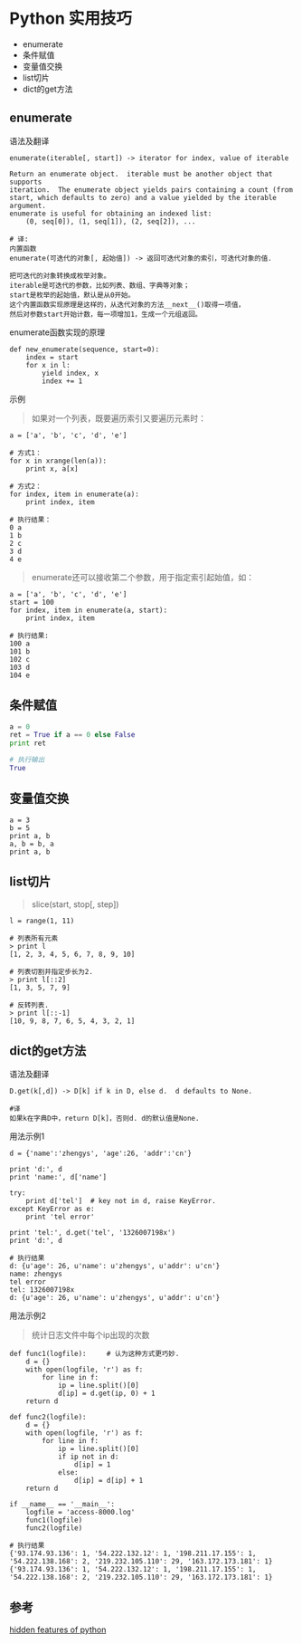 Python 实用技巧
======
- enumerate
- 条件赋值
- 变量值交换
- list切片
- dict的get方法



## enumerate ##
语法及翻译
```
enumerate(iterable[, start]) -> iterator for index, value of iterable

Return an enumerate object.  iterable must be another object that supports
iteration.  The enumerate object yields pairs containing a count (from
start, which defaults to zero) and a value yielded by the iterable argument.
enumerate is useful for obtaining an indexed list:
    (0, seq[0]), (1, seq[1]), (2, seq[2]), ...

# 译:
内置函数
enumerate(可迭代的对象[, 起始值]) -> 返回可迭代对象的索引，可迭代对象的值.

把可迭代的对象转换成枚举对象。
iterable是可迭代的参数，比如列表、数组、字典等对象；
start是枚举的起始值，默认是从0开始。
这个内置函数实现原理是这样的，从迭代对象的方法__next__()取得一项值，
然后对参数start开始计数，每一项增加1，生成一个元组返回。
```

enumerate函数实现的原理
```
def new_enumerate(sequence, start=0):
    index = start
    for x in l:
        yield index, x
        index += 1
```

示例
> 如果对一个列表，既要遍历索引又要遍历元素时：

```
a = ['a', 'b', 'c', 'd', 'e']

# 方式1：
for x in xrange(len(a)):
    print x, a[x]

# 方式2：
for index, item in enumerate(a):
    print index, item

# 执行结果：
0 a
1 b
2 c
3 d
4 e
```

> enumerate还可以接收第二个参数，用于指定索引起始值，如：

```
a = ['a', 'b', 'c', 'd', 'e']
start = 100
for index, item in enumerate(a, start):
    print index, item

# 执行结果:
100 a
101 b
102 c
103 d
104 e
```


## 条件赋值 ##
```python
a = 0
ret = True if a == 0 else False
print ret

# 执行输出
True
```


## 变量值交换 ##
```
a = 3
b = 5
print a, b
a, b = b, a
print a, b
```

## list切片 ##
> slice(start, stop[, step])

```
l = range(1, 11)

# 列表所有元素
> print l
[1, 2, 3, 4, 5, 6, 7, 8, 9, 10]

# 列表切割并指定步长为2.
> print l[::2]
[1, 3, 5, 7, 9]

# 反转列表.
> print l[::-1]
[10, 9, 8, 7, 6, 5, 4, 3, 2, 1]
```


## dict的get方法 ##
语法及翻译
```
D.get(k[,d]) -> D[k] if k in D, else d.  d defaults to None.

#译
如果k在字典D中，return D[k]，否则d. d的默认值是None.
```

用法示例1
```
d = {'name':'zhengys', 'age':26, 'addr':'cn'}

print 'd:', d
print 'name:', d['name']

try:
    print d['tel']  # key not in d, raise KeyError.
except KeyError as e:
    print 'tel error'

print 'tel:', d.get('tel', '1326007198x')
print 'd:', d

# 执行结果
d: {u'age': 26, u'name': u'zhengys', u'addr': u'cn'}
name: zhengys
tel error
tel: 1326007198x
d: {u'age': 26, u'name': u'zhengys', u'addr': u'cn'}
```

用法示例2
> 统计日志文件中每个ip出现的次数

```
def func1(logfile):     # 认为这种方式更巧妙.
    d = {}
    with open(logfile, 'r') as f:
        for line in f:
            ip = line.split()[0]
            d[ip] = d.get(ip, 0) + 1
    return d

def func2(logfile):
    d = {}
    with open(logfile, 'r') as f:
        for line in f:
            ip = line.split()[0]
            if ip not in d:
                d[ip] = 1
            else:
                d[ip] = d[ip] + 1
    return d

if __name__ == '__main__':
    logfile = 'access-8000.log'
    func1(logfile)
    func2(logfile)

# 执行结果
{'93.174.93.136': 1, '54.222.132.12': 1, '198.211.17.155': 1, '54.222.138.168': 2, '219.232.105.110': 29, '163.172.173.181': 1}
{'93.174.93.136': 1, '54.222.132.12': 1, '198.211.17.155': 1, '54.222.138.168': 2, '219.232.105.110': 29, '163.172.173.181': 1}
```











## 参考
[hidden features of python](http://stackoverflow.com/questions/101268/hidden-features-of-python?rq=1)